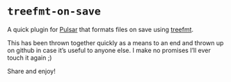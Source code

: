 # `treefmt-on-save`

A quick plugin for [Pulsar](https://pulsar-edit.dev/) that formats files on save using [treefmt](https://github.com/numtide/treefmt).

This has been thrown together quickly as a means to an end and thrown up on github in case it’s useful to anyone else. I make no promises I’ll ever touch it again ;)

Share and enjoy!
